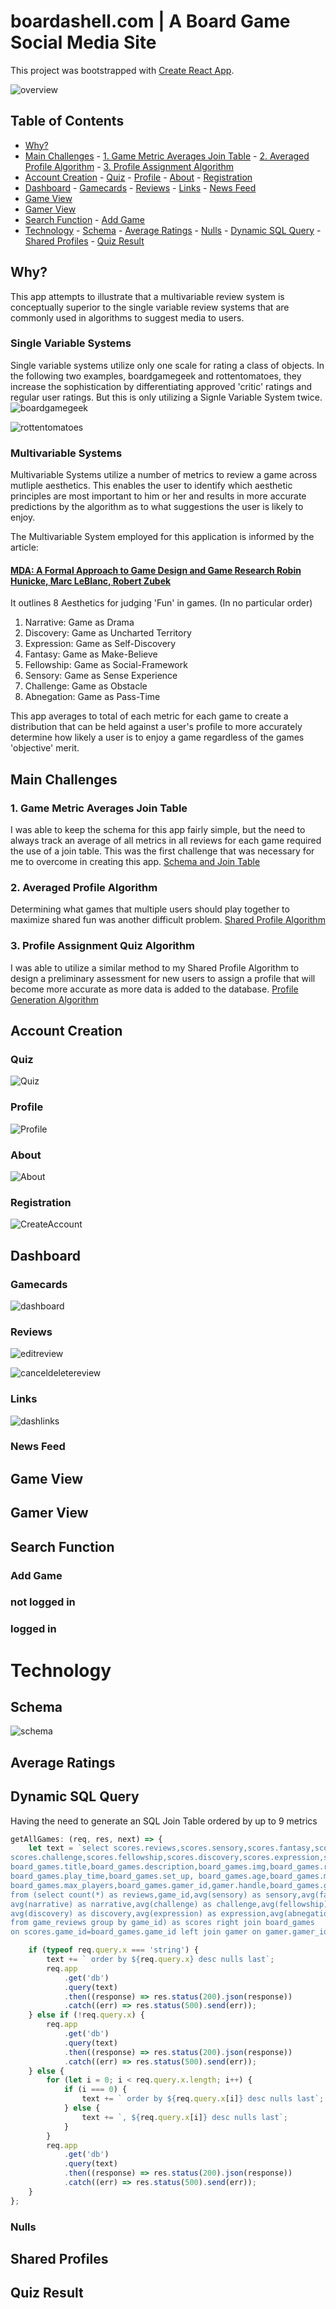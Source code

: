 # boardashell.com | A Board Game Social Media Site

This project was bootstrapped with [Create React App](https://github.com/facebook/create-react-app).

![overview](https://media.giphy.com/media/1BeEwlhWioFoURkpAw/giphy.gif)

## Table of Contents

- [Why?](#why)
- [Main Challenges](#main-challenges) - [1. Game Metric Averages Join Table](#game-metric-averages-join-table) - [2. Averaged Profile Algorithm](#averaged-profile-algorithm) - [3. Profile Assignment Algorithm](#profile-assignment-quiz-algorithm)
- [Account Creation](#account-creation) - [Quiz](#quiz) - [Profile](#profile) - [About](#about) - [Registration](#registration)
- [Dashboard](#dashboard) - [Gamecards](#gamecards) - [Reviews](#reviews) - [Links](#links) - [News Feed](#news-feed)
- [Game View](#game-view)
- [Gamer View](#gamer-view)
- [Search Function](#search-function) - [Add Game](#add-game)
- [Technology](#technology) - [Schema](#schema) - [Average Ratings](#) - [Nulls](#) - [Dynamic SQL Query](#) - [Shared Profiles](#) - [Quiz Result](#)

## Why?

This app attempts to illustrate that a multivariable review system is conceptually superior to the single variable review systems that are commonly used in algorithms to suggest media to users.

### Single Variable Systems

Single variable systems utilize only one scale for rating a class of objects. In the following two examples, boardgamegeek and rottentomatoes, they increase the sophistication by differentiating approved 'critic' ratings and regular user ratings. But this is only utilizing a Signle Variable System twice.
![boardgamegeek](https://s3.us-east-2.amazonaws.com/khamwas-readme/boardgamegeek.png)

![rottentomatoes](https://s3.us-east-2.amazonaws.com/khamwas-readme/rottentomatoes.png)

### Multivariable Systems

Multivariable Systems utilize a number of metrics to review a game across mutliple aesthetics. This enables the user to identify which aesthetic principles are most important to him or her and results in more accurate predictions by the algorithm as to what suggestions the user is likely to enjoy.

The Multivariable System employed for this application is informed by the article:

#### [MDA: A Formal Approach to Game Design and Game Research Robin Hunicke, Marc LeBlanc, Robert Zubek](http://www.cs.northwestern.edu/~hunicke/MDA.pdf)

It outlines 8 Aesthetics for judging 'Fun' in games. (In no particular order)

1. Narrative: Game as Drama
2. Discovery: Game as Uncharted Territory
3. Expression: Game as Self-Discovery
4. Fantasy: Game as Make-Believe
5. Fellowship: Game as Social-Framework
6. Sensory: Game as Sense Experience
7. Challenge: Game as Obstacle
8. Abnegation: Game as Pass-Time

This app averages to total of each metric for each game to create a distribution that can be held against a user's profile to more accurately determine how likely a user is to enjoy a game regardless of the games 'objective' merit.

## Main Challenges

### 1. Game Metric Averages Join Table

I was able to keep the schema for this app fairly simple, but the need to always track an average of all metrics in all reviews for each game required the use of a join table. This was the first challenge that was necessary for me to overcome in creating this app.
[Schema and Join Table](#schema)

### 2. Averaged Profile Algorithm

Determining what games that multiple users should play together to maximize shared fun was another difficult problem.
[Shared Profile Algorithm](#shared-profiles)

### 3. Profile Assignment Quiz Algorithm

I was able to utilize a similar method to my Shared Profile Algorithm to design a preliminary assessment for new users to assign a profile that will become more accurate as more data is added to the database.
[Profile Generation Algorithm](#quiz-result)

## Account Creation

### Quiz

![Quiz](https://media.giphy.com/media/31UJqG1PDhKJ5Lt3xi/giphy.gif)

### Profile

![Profile](https://media.giphy.com/media/1NRZ0X6Rnp2vngKF7t/giphy.gif)

### About

![About](https://media.giphy.com/media/F0OFPoF5tp8AQ2Wxv0/giphy.gif)

### Registration

![CreateAccount](https://media.giphy.com/media/MuGiZf65M6EA1x53nF/giphy.gif)

## Dashboard

### Gamecards

![dashboard](https://media.giphy.com/media/APwmCeaYCasDd6X4lW/giphy.gif)

### Reviews

![editreview](https://media.giphy.com/media/69pgGfX3kIOpZy7grA/giphy.gif)

![canceldeletereview](https://media.giphy.com/media/fWgSp7Ohj6x3B22H23/giphy.gif)

### Links

![dashlinks](https://media.giphy.com/media/lq9NvefwdFlXYamUkv/giphy.gif)

### News Feed

## Game View

## Gamer View

## Search Function

### Add Game

### not logged in

### logged in

# Technology

## Schema

![schema](https://s3.us-east-2.amazonaws.com/khamwas-readme/boardashell_schema.png)

## Average Ratings

## Dynamic SQL Query

Having the need to generate an SQL Join Table ordered by up to 9 metrics

```js
getAllGames: (req, res, next) => {
	let text = `select scores.reviews,scores.sensory,scores.fantasy,scores.narrative,
scores.challenge,scores.fellowship,scores.discovery,scores.expression,scores.abnegation,
board_games.title,board_games.description,board_games.img,board_games.rules,
board_games.play_time,board_games.set_up, board_games.age,board_games.min_players,
board_games.max_players,board_games.gamer_id,gamer.handle,board_games.game_id 
from (select count(*) as reviews,game_id,avg(sensory) as sensory,avg(fantasy) as fantasy,
avg(narrative) as narrative,avg(challenge) as challenge,avg(fellowship) as fellowship,
avg(discovery) as discovery,avg(expression) as expression,avg(abnegation) as abnegation 
from game_reviews group by game_id) as scores right join board_games 
on scores.game_id=board_games.game_id left join gamer on gamer.gamer_id=board_games.gamer_id`;

	if (typeof req.query.x === 'string') {
		text += ` order by ${req.query.x} desc nulls last`;
		req.app
			.get('db')
			.query(text)
			.then((response) => res.status(200).json(response))
			.catch((err) => res.status(500).send(err));
	} else if (!req.query.x) {
		req.app
			.get('db')
			.query(text)
			.then((response) => res.status(200).json(response))
			.catch((err) => res.status(500).send(err));
	} else {
		for (let i = 0; i < req.query.x.length; i++) {
			if (i === 0) {
				text += ` order by ${req.query.x[i]} desc nulls last`;
			} else {
				text += `, ${req.query.x[i]} desc nulls last`;
			}
		}
		req.app
			.get('db')
			.query(text)
			.then((response) => res.status(200).json(response))
			.catch((err) => res.status(500).send(err));
	}
};
```

### Nulls

## Shared Profiles

## Quiz Result
